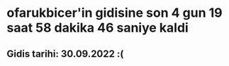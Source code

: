 # ofarukbicer'in gidisine son 4 gun 19 saat 58 dakika 46 saniye kaldi

## Gidis tarihi: 30.09.2022 :(